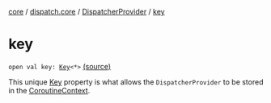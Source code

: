 [core](../../index.md) / [dispatch.core](../index.md) / [DispatcherProvider](index.md) / [key](./key.md)

# key

`open val key: `[`Key`](https://kotlinlang.org/api/latest/jvm/stdlib/kotlin.coroutines/-coroutine-context/-key/index.html)`<*>` [(source)](https://github.com/RBusarow/Dispatch/tree/master/core/src/main/java/dispatch/core/DispatcherProvider.kt#L34)

This unique [Key](-key.md) property is what allows the `DispatcherProvider` to be stored in the [CoroutineContext](https://kotlinlang.org/api/latest/jvm/stdlib/kotlin.coroutines/-coroutine-context/index.html).

